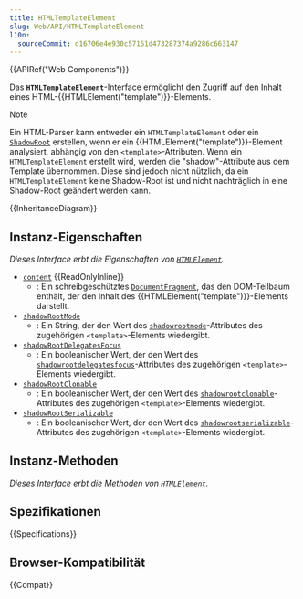 ```yaml
---
title: HTMLTemplateElement
slug: Web/API/HTMLTemplateElement
l10n:
  sourceCommit: d16706e4e930c57161d473287374a9286c663147
---
```


{{APIRef("Web Components")}}

Das **`HTMLTemplateElement`**-Interface ermöglicht den Zugriff auf den Inhalt eines HTML-{{HTMLElement("template")}}-Elements.

> [!NOTE]
> Ein HTML-Parser kann entweder ein `HTMLTemplateElement` oder ein [`ShadowRoot`](/de/docs/Web/API/ShadowRoot) erstellen, wenn er ein {{HTMLElement("template")}}-Element analysiert, abhängig von den `<template>`-Attributen.
> Wenn ein `HTMLTemplateElement` erstellt wird, werden die "shadow"-Attribute aus dem Template übernommen.
> Diese sind jedoch nicht nützlich, da ein `HTMLTemplateElement` keine Shadow-Root ist und nicht nachträglich in eine Shadow-Root geändert werden kann.

{{InheritanceDiagram}}

## Instanz-Eigenschaften

_Dieses Interface erbt die Eigenschaften von [`HTMLElement`](/de/docs/Web/API/HTMLElement)._

- [`content`](/de/docs/Web/API/HTMLTemplateElement/content) {{ReadOnlyInline}}
  - : Ein schreibgeschütztes [`DocumentFragment`](/de/docs/Web/API/DocumentFragment), das den DOM-Teilbaum enthält, der den Inhalt des {{HTMLElement("template")}}-Elements darstellt.
- [`shadowRootMode`](/de/docs/Web/API/HTMLTemplateElement/shadowRootMode)
  - : Ein String, der den Wert des [`shadowrootmode`](/de/docs/Web/HTML/Element/template#shadowrootmode)-Attributes des zugehörigen `<template>`-Elements wiedergibt.
- [`shadowRootDelegatesFocus`](/de/docs/Web/API/HTMLTemplateElement/shadowRootDelegatesFocus)
  - : Ein booleanischer Wert, der den Wert des [`shadowrootdelegatesfocus`](/de/docs/Web/HTML/Element/template#shadowrootdelegatesfocus)-Attributes des zugehörigen `<template>`-Elements wiedergibt.
- [`shadowRootClonable`](/de/docs/Web/API/HTMLTemplateElement/shadowRootClonable)
  - : Ein booleanischer Wert, der den Wert des [`shadowrootclonable`](/de/docs/Web/HTML/Element/template#shadowrootclonable)-Attributes des zugehörigen `<template>`-Elements wiedergibt.
- [`shadowRootSerializable`](/de/docs/Web/API/HTMLTemplateElement/shadowRootSerializable)
  - : Ein booleanischer Wert, der den Wert des [`shadowrootserializable`](/de/docs/Web/HTML/Element/template#shadowrootserializable)-Attributes des zugehörigen `<template>`-Elements wiedergibt.

## Instanz-Methoden

_Dieses Interface erbt die Methoden von [`HTMLElement`](/de/docs/Web/API/HTMLElement)._

## Spezifikationen

{{Specifications}}

## Browser-Kompatibilität

{{Compat}}
